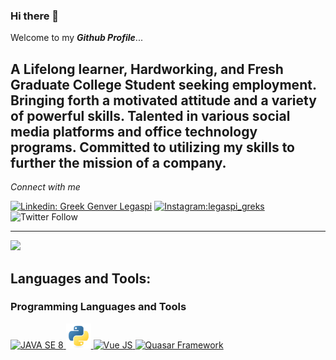 ### Hi there 👋

Welcome to my **_Github Profile_**...

A Lifelong learner, Hardworking, and Fresh Graduate College Student seeking employment. Bringing forth a motivated attitude and a variety of powerful skills. Talented in various social media platforms and office technology programs. Committed to utilizing my skills to further the mission of a company.
---
*Connect with me*

[![Linkedin: Greek Genver Legaspi](https://img.shields.io/badge/-Greek_Genver_Legaspi-blue?style=flat-square&logo=Linkedin&logoColor=white&link=https://www.linkedin.com/in/greeklegaspi/)](https://www.linkedin.com/in/greeklegaspi/)
[![Instagram:legaspi_greks](https://img.shields.io/badge/-legaspi_greks-red?style=flat-square&logo=instagram&logoColor=white&link=https://www.instagram.com/legaspi_greks/)](https://www.instagram.com/legaspi_greks/)
![Twitter Follow](https://img.shields.io/twitter/follow/legaspi_greks?style=social)

---
<!--ReadMe Stats -->
<a href="https://github.com/legaspigreks" targer="_blank">
<img src="https://github-readme-stats.vercel.app/api?username=legaspigreks&&show_icons=true&title_color=00FFFF&icon_color=FF4500&text_color=87CEFA&bg_color=151515">
</a>  
<h2 align="left">Languages and Tools:</h2>
<h3 align="left">Programming Languages and Tools</h3>
<p align="left">
<a href="https://www.oracle.com/java/technologies/java8.html" target="_blank"> <img src="https://cdn.jsdelivr.net/gh/devicons/devicon/icons/java/java-original-wordmark.svg" alt="JAVA SE 8" width="40" height="40"/>
<a href="https://www.python.org" target="_blank"> <img src="https://raw.githubusercontent.com/devicons/devicon/master/icons/python/python-original.svg" alt="Python" width="40" height="40"/>
<a href="https://vuejs.org/" target="_blank"> <img src="https://cdn.jsdelivr.net/gh/devicons/devicon/icons/vuejs/vuejs-original-wordmark.svg" alt="Vue JS" width="40" height="40"/>
<a href="https://quasar.dev/" target="_blank"> <img src="https://cdn.quasar.dev/logo-v2/svg/logo-vertical.svg" alt="Quasar Framework" width="40" height="40"/>
</p>
 
<!--
<h1 align="center">A passionate learner</h1>
- 🔭 I’m currently working on ...
- 🌱 I’m currently learning ...
- 👯 I’m looking to collaborate on ...
- 🤔 I’m looking for help with ...
- 💬 Ask me about ...
- 📫 How to reach me: ...
- 😄 Pronouns: ...
- ⚡ Fun fact: ...
//Streak Stats
<a href="https://github.com/legaspigreks" targer="_blank">
<p><img align="center" src="https://github-readme-streak-stats.herokuapp.com/?user=legaspigreks&theme=dark" alt="TanayShukla" /></p>
<a href="https://github.com/legaspigreks/github-stats1&title_color=00FFFF&text_color=87CEFA&bg_color=151515" targer="_blank"></a>
</a>
//-Most Language Used 
<a href="https://github.com/legaspigreks" targer="_blank">
  <img align="center" src="https://github-readme-stats.vercel.app/api/top-langs/?username=legaspigreks&theme=light&hide_langs_below=1&title_color=00FFFF&text_color=87CEFA&bg_color=151515" /> </a>

https://github.com/anuraghazra/github-readme-stats
-->
